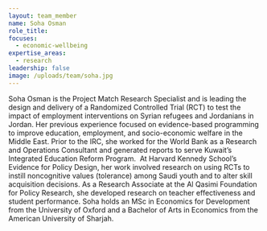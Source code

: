 ```yaml
---
layout: team_member
name: Soha Osman
role_title:
focuses:
  - economic-wellbeing
expertise_areas:
  - research
leadership: false
image: /uploads/team/soha.jpg
---
```


Soha Osman is the Project Match Research Specialist and is leading the design and delivery of a Randomized Controlled Trial (RCT) to test the impact of employment interventions on Syrian refugees and Jordanians in Jordan. Her previous experience focused on evidence-based programming to improve education, employment, and socio-economic welfare in the Middle East. Prior to the IRC, she worked for the World Bank as a Research and Operations Consultant and generated reports to serve Kuwait’s Integrated Education Reform Program.&nbsp; At Harvard Kennedy School’s Evidence for Policy Design, her work involved research on using RCTs to instill noncognitive values (tolerance) among Saudi youth and to alter skill acquisition decisions. As a Research Associate at the Al Qasimi Foundation for Policy Research, she developed research on teacher effectiveness and student performance. Soha holds an MSc in Economics for Development from the University of Oxford and a Bachelor of Arts in Economics from the American University of Sharjah.&nbsp;